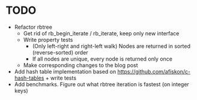 # TODO

* Refactor rbtree
    * Get rid of rb_begin_iterate / rb_iterate, keep only new interface
    * Write property tests
		* (Only left-right and right-left walk) Nodes are returned in sorted (reverse-sorted) order
		* If all nodes are unique, every node is returned only once
    * Make corresponding changes to the blog post
* Add hash table implementation based on https://github.com/afiskon/c-hash-tables + write tests
* Add benchmarks. Figure out what rbtree iteration is fastest (on integer keys)
